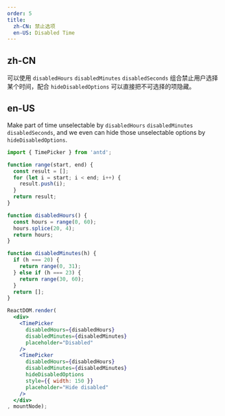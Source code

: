 ```yaml
---
order: 5
title:
  zh-CN: 禁止选项
  en-US: Disabled Time
---
```

## zh-CN

可以使用 `disabledHours` `disabledMinutes` `disabledSeconds` 组合禁止用户选择某个时间，配合 `hideDisabledOptions` 可以直接把不可选择的项隐藏。

## en-US

Make part of time unselectable by `disabledHours` `disabledMinutes` `disabledSeconds`, and we even can hide those unselectable options by `hideDisabledOptions`.

````jsx
import { TimePicker } from 'antd';

function range(start, end) {
  const result = [];
  for (let i = start; i < end; i++) {
    result.push(i);
  }
  return result;
}

function disabledHours() {
  const hours = range(0, 60);
  hours.splice(20, 4);
  return hours;
}

function disabledMinutes(h) {
  if (h === 20) {
    return range(0, 31);
  } else if (h === 23) {
    return range(30, 60);
  }
  return [];
}

ReactDOM.render(
  <div>
    <TimePicker
      disabledHours={disabledHours}
      disabledMinutes={disabledMinutes}
      placeholder="Disabled"
    />
    <TimePicker
      disabledHours={disabledHours}
      disabledMinutes={disabledMinutes}
      hideDisabledOptions
      style={{ width: 150 }}
      placeholder="Hide disabled"
    />
  </div>
, mountNode);
````

<style>
#components-time-picker-demo-disable-options .ant-time-picker {
  width: 120px;
}
</style>
